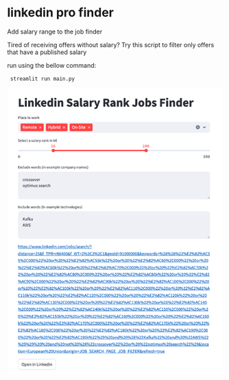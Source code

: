 # linkedin pro finder

Add salary range to the job finder 

Tired of receiving offers without salary? Try this script to filter only offers that have a published salary

run using the bellow command:
```
 streamlit run main.py
```
![Screenshot](screenshot1.png)
